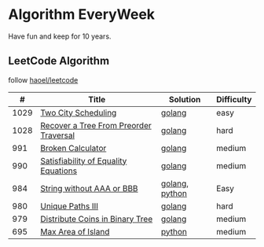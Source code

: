# Algorithm EveryWeek

Have fun and keep for 10 years.

## LeetCode Algorithm

follow [haoel/leetcode](https://github.com/haoel/leetcode)

| #    | Title | Solution | Difficulty |
|------| ----- | -------- | ---------- |
|1029  |[Two City Scheduling](https://leetcode.com/problems/two-city-scheduling/submissions/)|[golang](./algorithm/golang/two_city_scheduling.go)|easy|
|1028  |[Recover a Tree From Preorder Traversal](https://leetcode.com/problems/recover-a-tree-from-preorder-traversal/)|[golang](./algorithm/golang/recover_from_preorder.go)|hard|
|991   |[Broken Calculator](https://leetcode.com/problems/broken-calculator/submissions/)|[golang](./algorithm/golang/broken_calculator.go)|medium|
|990   |[Satisfiability of Equality Equations](https://leetcode.com/problems/satisfiability-of-equality-equations/)|[golang](./algorithm/golang/equations_possible.go)|medium|
|984   |[String without AAA or BBB](https://leetcode.com/problems/string-without-aaa-or-bbb/submissions/)|[golang](./algorithm/golang/string_without_3a_3b.go), [python](./algorithm/python/string_without_3a_3b.py)|Easy|
|980   |[Unique Paths III](https://leetcode.com/problems/unique-paths-iii/)|[golang](./algorithm/golang/unique_paths3.go)|hard|
|979   |[Distribute Coins in Binary Tree](https://leetcode.com/problems/distribute-coins-in-binary-tree/submissions/)|[golang](./algorithm/golang/distribute_coins_in_binary_tree.go)|medium|
|695   |[Max Area of Island](https://leetcode.com/problems/max-area-of-island/)|[python](./algorithm/python/max_area_of_island.py)|medium|
